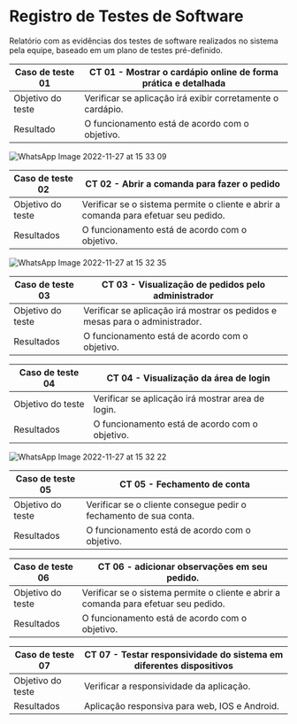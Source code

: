 # Registro de Testes de Software

Relatório com as evidências dos testes de software realizados no sistema pela equipe, baseado em um plano de testes pré-definido.

|Caso de teste 01  | CT 01 - Mostrar o cardápio online de forma prática e detalhada|
|-------|-------------------------
|Objetivo do teste| Verificar se aplicação irá exibir corretamente o cardápio.|
|Resultado | 	O funcionamento está de acordo com o objetivo.|

![WhatsApp Image 2022-11-27 at 15 33 09](https://user-images.githubusercontent.com/90812412/204158597-21cd5251-a057-46ab-821b-fd42fd93c321.jpeg)

|Caso de teste 02 | CT 02 - Abrir a comanda para fazer o pedido|
|-------|-------------------------
|Objetivo do teste|  Verificar se o sistema permite o cliente e abrir a comanda para efetuar seu pedido. |
|Resultados| O funcionamento está de acordo com o objetivo.|

![WhatsApp Image 2022-11-27 at 15 32 35](https://user-images.githubusercontent.com/90812412/204158882-7bcf0413-0f2a-4fff-a341-f4119dfb3b01.jpeg)


|Caso de teste 03  | CT 03 - Visualização de pedidos pelo administrador |
|-------|-------------------------
|Objetivo do teste| Verificar se aplicação irá mostrar os pedidos e mesas para o administrador.  |
|Resultados| O funcionamento está de acordo com o objetivo.|

|Caso de teste 04  | CT 04 - Visualização da área de login |
|-------|-------------------------
|Objetivo do teste| Verificar se aplicação irá mostrar area de login.  |
|Resultados| O funcionamento está de acordo com o objetivo. |

![WhatsApp Image 2022-11-27 at 15 32 22](https://user-images.githubusercontent.com/90812412/204158237-562aeb65-34fa-46b9-a224-25760ef8840f.jpeg)


|Caso de teste 05  | CT 05 - Fechamento de conta |
|-------|-------------------------
|Objetivo do teste| Verificar se o cliente consegue pedir o fechamento de sua conta.|
|Resultados|  O funcionamento está de acordo com o objetivo. |

|Caso de teste 06 | CT 06 - adicionar observações em seu pedido. |
|-------|-------------------------
|Objetivo do teste| Verificar se o sistema permite o cliente e abrir a comanda para efetuar seu pedido.|
|Resultados| O funcionamento está de acordo com o objetivo. |

|Caso de teste 07 | CT 07 - Testar responsividade do sistema em diferentes dispositivos |
|-------|-------------------------
|Objetivo do teste| Verificar a responsividade da aplicação. |
|Resultados| Aplicação responsiva para web, IOS e Android. |


